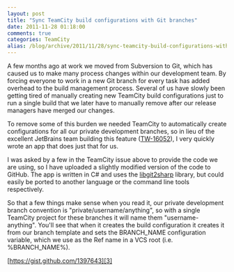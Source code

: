 ```yaml
---
layout: post
title: "Sync TeamCity build configurations with Git branches"
date: 2011-11-28 01:18:00
comments: true
categories: TeamCity
alias: /blog/archive/2011/11/28/sync-teamcity-build-configurations-with-git-branches.aspx
---
```


A few months ago at work we moved from Subversion to Git, which has caused us to make many process changes within our development team.
By forcing everyone to work in a new Git branch for every task has added overhead to the build management process. Several of us have
slowly been getting tired of manually creating new TeamCity build configurations just to run a single build that we later have to manually
remove after our release managers have merged our changes.

To remove some of this burden we needed TeamCity to automatically create configurations for all our private development branches, so in
lieu of the excellent JetBrains team building this feature ([TW-16052][1]), I very quickly wrote an app that does just that for us.

I was asked by a few in the TeamCity issue above to provide the code we are using, so I have uploaded a slightly modified version of the
code to GitHub. The app is written in C# and uses the [libgit2sharp][2] library, but could easily be ported to another language or the
command line tools respectively.

So that a few things make sense when you read it, our private development branch convention is "private/username/anything", so with a single
TeamCity project for these branches it will name them "username-anything". You'll see that when it creates the build configuration it creates
it from our branch template and sets the BRANCH_NAME configuration variable, which we use as the Ref name in a VCS root (i.e. %BRANCH_NAME%).

[https://gist.github.com/1397643][3]

[1]: http://youtrack.jetbrains.net/issue/TW-16052
[2]: https://github.com/libgit2/libgit2sharp
[3]: https://gist.github.com/1397643
